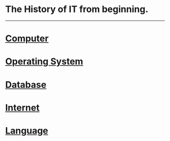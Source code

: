 # The History of IT from beginning.
-------------------------------------
# [Computer](https://github.com/AI-Trekking/xClouding/History/Computer)
# [Operating System](https://github.com/AI-Trekking/xClouding/History/OS)
# [Database](https://github.com/AI-Trekking/xClouding/History/Database)
# [Internet](https://github.com/AI-Trekking/xClouding/History/Internet)
# [Language](https://github.com/AI-Trekking/xClouding/History/Language)

